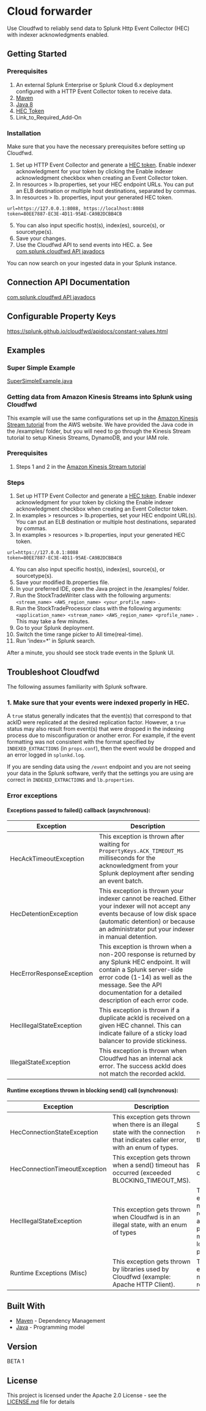 # Cloud forwarder

Use Cloudfwd to reliably send data to Splunk Http Event Collector (HEC) with indexer acknowledgments enabled. 

## Getting Started

### Prerequisites

1. An external Splunk Enterprise or Splunk Cloud 6.x deployment configured with a HTTP Event Collector token to receive data.
2. [Maven](https://maven.apache.org/index.html)
3. [Java 8](http://www.oracle.com/technetwork/java/javase/overview/java8-2100321.html)
4. [HEC Token](http://docs.splunk.com/Documentation/Splunk/6.6.1/Data/UsetheHTTPEventCollector)
5. Link_to_Required_Add-On


### Installation

Make sure that you have the necessary prerequisites before setting up Cloudfwd. 

1. Set up HTTP Event Collector and generate a [HEC token](http://docs.splunk.com/Documentation/Splunk/6.6.1/Data/UsetheHTTPEventCollector). Enable indexer acknowledgment for your token by clicking the Enable indexer acknowledgment checkbox when creating an Event Collector token. 
3. In resources > lb.properties, set your HEC endpoint URLs. You can put an ELB destination or multiple host destinations, separated by commas. 
4. In resources > lb. properties, input your generated HEC token.
```
url=https://127.0.0.1:8088, https://localhost:8088
token=80EE7887-EC3E-4D11-95AE-CA9B2DCBB4CB
```
5. You can also input specific host(s), index(es), source(s), or sourcetype(s). 
6. Save your changes.
7. Use the Cloudfwd API to send events into HEC. 
	a. See [com.splunk.cloudfwd API javadocs](https://splunk.github.io/cloudfwd/apidocs/index.html?overview-summary.html)

You can now search on your ingested data in your Splunk instance.

## Connection API Documentation
[com.splunk.cloudfwd API javadocs](https://splunk.github.io/cloudfwd/apidocs/index.html?overview-summary.html)

## Configurable Property Keys
https://splunk.github.io/cloudfwd/apidocs/constant-values.html

## Examples

### Super Simple Example
[SuperSimpleExample.java](https://github.com/splunk/cloudfwd/blob/master/src/test/java/SuperSimpleExample.java)

### Getting data from Amazon Kinesis Streams into Splunk using Cloudfwd
This example will use the same configurations set up in the [Amazon Kinesis Stream tutorial](http://docs.aws.amazon.com/streams/latest/dev/learning-kinesis-module-one.html) from the AWS website. We have provided the Java code in the /examples/ folder, but you will need to go through the Kinesis Stream tutorial to setup Kinesis Streams, DynamoDB, and your IAM role. 

### Prerequisites
1. Steps 1 and 2 in the [Amazon Kinesis Stream tutorial](http://docs.aws.amazon.com/streams/latest/dev/learning-kinesis-module-one.html)

### Steps
1. Set up HTTP Event Collector and generate a [HEC token](http://docs.splunk.com/Documentation/Splunk/6.6.1/Data/UsetheHTTPEventCollector). Enable indexer acknowledgment for your token by clicking the Enable indexer acknowledgment checkbox when creating an Event Collector token. 
2. In examples > resources > lb.properties, set your HEC endpoint URL(s). You can put an ELB destination or multiple host destinations, separated by commas. 
3. In examples > resources > lb.properties, input your generated HEC token.
```
url=https://127.0.0.1:8088
token=80EE7887-EC3E-4D11-95AE-CA9B2DCBB4CB
```
4. You can also input specific host(s), index(es), source(s), or sourcetype(s). 
5. Save your modified lb.properties file. 
6. In your preferred IDE, open the Java project in the /examples/ folder. 
7. Run the StockTradeWriter class with the following arguments: ```<stream_name> <AWS_region_name> <your_profile_name> ```.
8. Run the StockTradeProcessor class with the following arguments: ```<application_name> <stream_name> <AWS_region_name> <profile_name> ```. This may take a few minutes.
9. Go to your Splunk deployment.
10. Switch the time range picker to All time(real-time).
11. Run 'index=*' in Splunk search. 

After a minute, you should see stock trade events in the Splunk UI.

## Troubleshoot Cloudfwd

The following assumes familiarity with Splunk software. 

### 1. Make sure that your events were indexed properly in HEC. 

A ```true``` status generally indicates that the event(s) that correspond to that ackID were replicated at the desired replication factor. However, a ```true``` status may also result from event(s) that were dropped in the indexing process due to misconfiguration or another error.  For example, if the event formatting was not consistent with the format specified by ```INDEXED_EXTRACTIONS``` (in ```props.conf```), then the event would be dropped and an error logged in ```splunkd.log```. 

If you are sending data using the ```/event``` endpoint and you are not seeing your data in the Splunk software, verify that the settings you are using are correct in  ```INDEXED_EXTRACTIONS``` and ```lb.properties```.

### Error exceptions


#### Exceptions passed to failed() callback (asynchronous):
| Exception                 | Description                                                                                                                                                                                                                                      |
|---------------------------|--------------------------------------------------------------------------------------------------------------------------------------------------------------------------------------------------------------------------------------------------|
| HecAckTimeoutException    | This exception is thrown after waiting for ```PropertyKeys.ACK_TIMEOUT_MS``` milliseconds for the acknowledgment from your Splunk deployment after sending an event batch.                                                                       |
| HecDetentionException     | This exception is thrown your indexer cannot be reached. Either your indexer will not accept any events because of low disk space (automatic detention) or because an administrator put your indexer in manual detention.                        |
| HecErrorResponseException | This exception is thrown when a non-200 response is returned by any Splunk HEC endpoint. It will contain a Splunk server-side error code (1-14) as well as the message. See the API documentation for a detailed description of each error code. |
| HecIllegalStateException  | This exception is thrown if a duplicate ackId is received on a given HEC channel. This can indicate failure of a sticky load balancer to provide stickiness.                                                                                     |
| IllegalStateException     | This exception is thrown when Cloudfwd has an internal ack error. The success ackId does not match the recorded ackId.                                                                                                                           |

#### Runtime exceptions thrown in blocking send() call (synchronous):

| Exception                     | Description                                                                                                                        | How to fix                                                                  |
|-------------------------------|------------------------------------------------------------------------------------------------------------------------------------|-----------------------------------------------------------------------------|
| HecConnectionStateException   | This exception gets thrown when there is an illegal state with the connection that indicates caller error, with an enum of types.  | Should be resolved by the caller.                                           |
| HecConnectionTimeoutException | This exception gets thrown when a send() timeout has occurred (exceeded BLOCKING_TIMEOUT_MS).                                      | Restart the connection.                                                     |
| HecIllegalStateException      | This exception gets thrown when Cloudfwd is in an illegal state, with an enum of types                                             | These errors are not recoverable and are purely meant for logging purposes. |
| Runtime Exceptions (Misc)     | This exception gets thrown by libraries used by Cloudfwd (example: Apache HTTP Client).                                            | These errors are not recoverable.                                           |



## Built With

* [Maven](https://maven.apache.org/) - Dependency Management
* [Java](https://www.oracle.com/technetwork/java/javase/overview/java8-2100321.html) - Programming model


## Version

BETA 1

## License

This project is licensed under the Apache 2.0 License - see the [LICENSE.md](LICENSE.md) file for details
